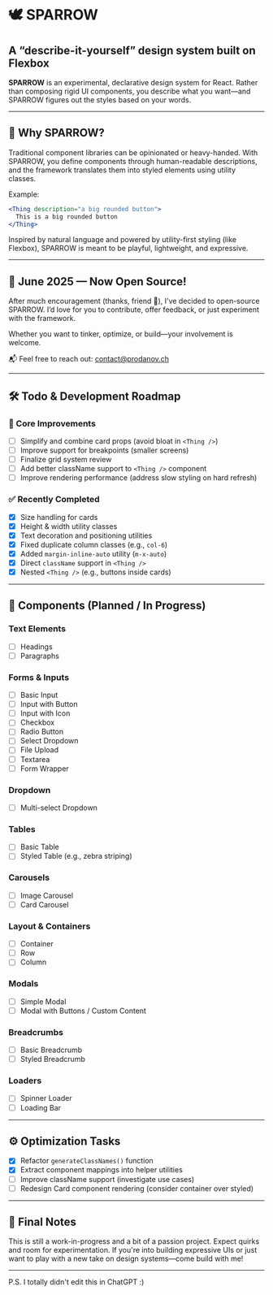 # 🕊️ SPARROW

## A “describe-it-yourself” design system built on Flexbox

**SPARROW** is an experimental, declarative design system for React. Rather than composing rigid UI components, you describe what you want—and SPARROW figures out the styles based on your words.

---

## 🚀 Why SPARROW?

Traditional component libraries can be opinionated or heavy-handed. With SPARROW, you define components through human-readable descriptions, and the framework translates them into styled elements using utility classes.

Example:

```jsx
<Thing description="a big rounded button">
  This is a big rounded button
</Thing>
```

Inspired by natural language and powered by utility-first styling (like Flexbox), SPARROW is meant to be playful, lightweight, and expressive.

---

## 📢 June 2025 — Now Open Source!

After much encouragement (thanks, friend 🙌), I've decided to open-source SPARROW. I’d love for you to contribute, offer feedback, or just experiment with the framework.

Whether you want to tinker, optimize, or build—your involvement is welcome.

📬 Feel free to reach out: [contact@prodanov.ch](mailto:contact@prodanov.ch)

---

## 🛠️ Todo & Development Roadmap

### 🔧 Core Improvements

* [ ] Simplify and combine card props (avoid bloat in `<Thing />`)
* [ ] Improve support for breakpoints (smaller screens)
* [ ] Finalize grid system review
* [ ] Add better className support to `<Thing />` component
* [ ] Improve rendering performance (address slow styling on hard refresh)

### ✅ Recently Completed

* [x] Size handling for cards
* [x] Height & width utility classes
* [x] Text decoration and positioning utilities
* [x] Fixed duplicate column classes (e.g., `col-6`)
* [x] Added `margin-inline-auto` utility (`m-x-auto`)
* [x] Direct `className` support in `<Thing />`
* [x] Nested `<Thing />` (e.g., buttons inside cards)

---

## 🧩 Components (Planned / In Progress)

### Text Elements

* [ ] Headings
* [ ] Paragraphs

### Forms & Inputs

* [ ] Basic Input
* [ ] Input with Button
* [ ] Input with Icon
* [ ] Checkbox
* [ ] Radio Button
* [ ] Select Dropdown
* [ ] File Upload
* [ ] Textarea
* [ ] Form Wrapper

### Dropdown

* [ ] Multi-select Dropdown

### Tables

* [ ] Basic Table
* [ ] Styled Table (e.g., zebra striping)

### Carousels

* [ ] Image Carousel
* [ ] Card Carousel

### Layout & Containers

* [ ] Container
* [ ] Row
* [ ] Column

### Modals

* [ ] Simple Modal
* [ ] Modal with Buttons / Custom Content

### Breadcrumbs

* [ ] Basic Breadcrumb
* [ ] Styled Breadcrumb

### Loaders

* [ ] Spinner Loader
* [ ] Loading Bar

---

## ⚙️ Optimization Tasks

* [x] Refactor `generateClassNames()` function
* [x] Extract component mappings into helper utilities
* [ ] Improve className support (investigate use cases)
* [ ] Redesign Card component rendering (consider container over styled)

---

## 🧠 Final Notes

This is still a work-in-progress and a bit of a passion project. Expect quirks and room for experimentation. If you're into building expressive UIs or just want to play with a new take on design systems—come build with me!

---
P.S. I totally didn't edit this in ChatGPT :)




